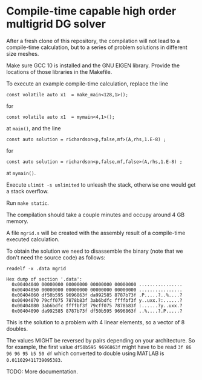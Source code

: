# Compile-time capable high order multigrid DG solver

After a fresh clone of this repository, the compilation will not lead to a compile-time calculation, but to a series of problem solutions in different size meshes.

Make sure GCC 10 is installed and the GNU EIGEN library. Provide the locations of those libraries in the Makefile.

To execute an example compile-time calculation, replace the line
```
const volatile auto x1  = make_main<128,1>();
```
for
```
const volatile auto x1  = mymain<4,1>();
```
at ```main()```, and the line
```
const auto solution = richardson<p,false,mf>(A,rhs,1.E-8) ;
```
for
```
const auto solution = richardson<p,false,mf,false>(A,rhs,1.E-8) ;
```
at ```mymain()```.

Execute ```ulimit -s unlimited``` to unleash the stack, otherwise one would get a stack overflow.

Run ```make static```.

The compilation should take a couple minutes and occupy around 4 GB memory.

A file ```mgrid.s``` will be created with the assembly result of a compile-time executed calculation.

To obtain the solution we need to disassemble the binary (note that we don't need the source code) as follows:
```
readelf -x .data mgrid

Hex dump of section '.data':
  0x00404040 00000000 00000000 00000000 00000000 ................
  0x00404050 00000000 00000000 00000000 00000000 ................
  0x00404060 df50b595 9696863f da992585 8787b73f .P.....?..%....?
  0x00404070 79cff075 7878b83f 3ab6bdfc ffffbf3f y..uxx.?:......?
  0x00404080 3ab6bdfc ffffbf3f 79cff075 7878b83f :......?y..uxx.?
  0x00404090 da992585 8787b73f df50b595 9696863f ..%....?.P.....?
```
This is the solution to a problem with 4 linear elements, so a vector of 8 doubles.

The values MIGHT be reversed by pairs depending on your architecture. So for example, the first value `df50b595 9696863f` might have to be read `3f 86 96 96 95 b5 50 df` which converted to double using MATLAB is `0.011029411739095383`.

TODO: More documentation.
